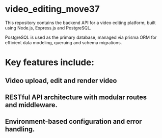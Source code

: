 # video_editing_move37
This repository contains the backend API for a video editing platform, built using Node.js, Express.js and PostgreSQL.

PostgreSQL is used as the primary database, managed via prisma ORM for efficient data modeling, queruing and schema migrations.

# Key features include: 
 ## Video upload, edit and render video
 ## RESTful API architecture with modular routes and middleware.
 ## Environment-based configuration and error handling. 

